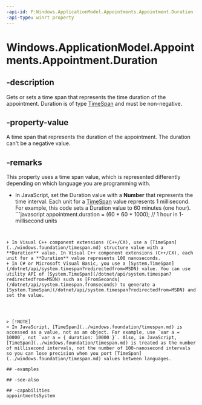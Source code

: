 ```yaml
---
-api-id: P:Windows.ApplicationModel.Appointments.Appointment.Duration
-api-type: winrt property
---
```


<!-- Property syntax
public Windows.Foundation.TimeSpan Duration { get;  set; }
-->

# Windows.ApplicationModel.Appointments.Appointment.Duration

## -description
Gets or sets a time span that represents the time duration of the appointment. Duration is of type [TimeSpan](../windows.foundation/timespan.md) and must be non-negative.

## -property-value
A time span that represents the duration of the appointment. The duration can't be a negative value.

## -remarks
This property uses a time span value, which is represented differently depending on which language you are programming with.
+ In JavaScript, set the Duration value with a **Number** that represents the time interval. Each unit for a [TimeSpan](../windows.foundation/timespan.md) value represents 1 millisecond. For example, this code sets a Duration value to 60 minutes (one hour). ```javascript
appointment.duration = (60 * 60 * 1000); // 1 hour in 1-millisecond units
```


+ In Visual C++ component extensions (C++/CX), use a [TimeSpan](../windows.foundation/timespan.md) structure value with a **Duration** value. In Visual C++ component extensions (C++/CX), each unit for a **Duration** value represents 100 nanoseconds.
+ In C# or Microsoft Visual Basic, you use a [System.TimeSpan](/dotnet/api/system.timespan?redirectedfrom=MSDN) value. You can use utility API of [System.TimeSpan](/dotnet/api/system.timespan?redirectedfrom=MSDN) such as [FromSeconds](/dotnet/api/system.timespan.fromseconds) to generate a [System.TimeSpan](/dotnet/api/system.timespan?redirectedfrom=MSDN) and set the value.




> [!NOTE]
> In JavaScript, [TimeSpan](../windows.foundation/timespan.md) is accessed as a value, not as an object. For example, use `var a = 10000`, not `var a = { duration: 10000 }`. Also, in JavaScript, [TimeSpan](../windows.foundation/timespan.md) is treated as the number of millisecond intervals, not the number of 100-nanosecond intervals so you can lose precision when you port [TimeSpan](../windows.foundation/timespan.md) values between languages.

## -examples

## -see-also

## -capabilities
appointmentsSystem
